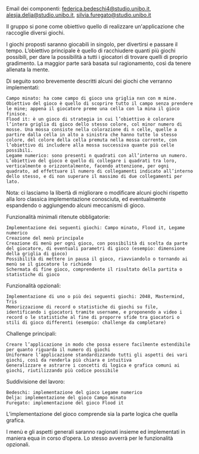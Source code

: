Email dei componenti: federica.bedeschi4@studio.unibo.it, alesja.delja@studio.unibo.it, silvia.furegato@studio.unibo.it

Il gruppo si pone come obiettivo quello di realizzare un'applicazione che raccoglie diversi giochi.

I giochi proposti saranno giocabili in singolo, per divertirsi e passare il tempo. L’obiettivo principale è quello di racchiudere quanti più giochi possibili, per dare la possibilità a tutti i giocatori di trovare quelli di proprio gradimento. La maggior parte sarà basata sul ragionamento, così da tenere allenata la mente.

Di seguito sono brevemente descritti alcuni dei giochi che verranno implementati:

    Campo minato: ha come campo di gioco una griglia nxn con m mine. Obiettivo del gioco è quello di scoprire tutto il campo senza prendere le mine; appena il giocatore preme una cella con la mina il gioco finisce.
    Flood it: è un gioco di strategia in cui l’obiettivo è colorare l’intera griglia di gioco dello stesso colore, col minor numero di mosse. Una mossa consiste nella colorazione di n celle, quelle a partire dalla cella in alto a sinistra che hanno tutte lo stesso colore, del colore della cella premuta nella mossa corrente, con l’obiettivo di includere alla mossa successiva quante più celle possibili.
    Legame numerico: sono presenti n quadrati con all’interno un numero. L’obiettivo del gioco è quello di collegare i quadrati tra loro, verticalmente o orizzontalmente, facendo attenzione, per ogni quadrato, ad effettuare il numero di collegamenti indicato all’interno dello stesso, e di non superare il massimo di due collegamenti per lato.
    
Nota: ci lasciamo la libertà di migliorare o modificare alcuni giochi rispetto alla loro classica implementazione conosciuta, ed eventualmente espandendo o aggiungendo alcuni meccanismi di gioco.


Funzionalità minimali ritenute obbligatorie:

    Implementazione dei seguenti giochi: Campo minato, Flood it, Legame numerico
    Creazione del menù principale
    Creazione di menù per ogni gioco, con possibilità di scelta da parte del giocatore, di eventuali parametri di gioco (esempio: dimensione della griglia di gioco)
    Possibilità di mettere in pausa il gioco, riavviandolo o tornando ai menù se il giocatore lo richiede
    Schermata di fine gioco, comprendente il risultato della partita o statistiche di gioco

 

Funzionalità opzionali:

    Implementazione di uno o più dei seguenti giochi: 2048, Mastermind, Tris
    Memorizzazione di record o statistiche di giochi su file, identificando i giocatori tramite username, e proponendo a video i record o le statistiche al fine di proporre sfide tra giocatori o stili di gioco differenti (esempio: challenge da completare)


Challenge principali:

    Creare l’applicazione in modo che possa essere facilmente estendibile per quanto riguarda il numero di giochi
    Uniformare l’applicazione standardizzando tutti gli aspetti dei vari giochi, così da renderla più chiara e intuitiva
    Generalizzare e astrarre i concetti di logica e grafica comuni ai giochi, riutilizzando più codice possibile


Suddivisione del lavoro:

    Bedeschi: implementazione del gioco Legame numerico
    Delja: implementazione del gioco Campo minato
    Furegato: implementazione del gioco Flood it

L’implementazione del gioco comprende sia la parte logica che quella grafica.

I menù e gli aspetti generali saranno ragionati insieme ed implementati in maniera equa in corso d’opera. Lo stesso avverrà per le funzionalità opzionali.
